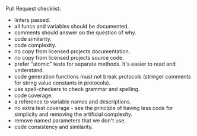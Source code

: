 
Pull Request checklist:
- linters passed.
- all funcs and variables should be documented.
- comments should answer on the question of why.
- code similarity.
- code complexity.
- no copy from licensed projects documentation.
- no copy from licensed projects source code.
- prefer "atomic" tests for separate methods. It's easier to read and understand.
- code generation functions must not break protocols (stringer comments for string value constants in protocols).
- use spell-checkers to check grammar and spelling.
- code coverage.
- a reference to variable names and descriptions.
- no extra test coverage - see the principle of having less code for simplicity and removing the artificial complexity.
- remove named parameters that we don't use.
- code consistency and similarity.